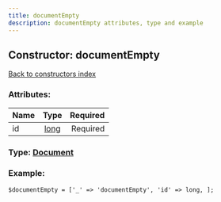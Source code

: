 ```yaml
---
title: documentEmpty
description: documentEmpty attributes, type and example
---
```

## Constructor: documentEmpty  
[Back to constructors index](index.md)



### Attributes:

| Name     |    Type       | Required |
|----------|:-------------:|---------:|
|id|[long](../types/long.md) | Required|



### Type: [Document](../types/Document.md)


### Example:

```
$documentEmpty = ['_' => 'documentEmpty', 'id' => long, ];
```